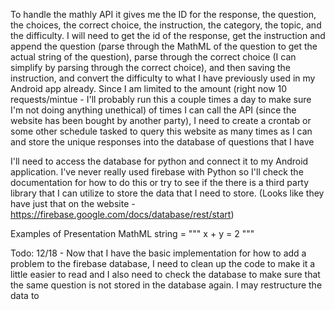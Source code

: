 To handle the mathly API it gives me the ID for the response, the question, the choices, the correct choice, the instruction, the category, the topic, and the difficulty. 
I will need to get the id of the response, get the instruction and append the question (parse through the MathML of the question to get the actual string of the question), parse through the correct choice (I can simplify by parsing through the correct choice), and then saving the instruction, and convert the difficulty to what I have previously used in my Android app already.
Since I am limited to the amount (right now 10 requests/mintue - I'll probably run this a couple times a day to make sure I'm not doing anything unethical) of times I can call the API (since the website has been bought by another party), I need to create a crontab or some other schedule tasked to query this website as many times as I can and store the unique responses into the database of questions that I have

I'll need to access the database for python and connect it to my Android application. I've never really used firebase with Python so I'll check the documentation for how to do this or try to see if the there is a third party library that I can utilize to store the data that I need to store. (Looks like they have just that on the website - https://firebase.google.com/docs/database/rest/start)


Examples of Presentation MathML
string = """<mrow>
    <mrow>
      <mi>x</mi>
      <mo>+</mo>
      <mi>y</mi>
    </mrow>
    <mo>=</mo>
    <mn>2</mn>
  </mrow>"""

  Todo:
  12/18 - Now that I have the basic implementation for how to add a problem to the firebase database, I need to clean up the code to make it a little easier to read and I also need to check the database to make sure that the same question is not stored in the database again. I may restructure the data to 